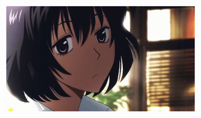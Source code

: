 <div align="center">
  <img alt="GIF" align="center" src=https://github.com/arzuozkan/arzuozkan/blob/main/hi.gif>
